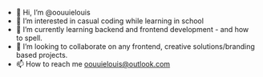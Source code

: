 - 👋 Hi, I’m @oouuielouis
- 👀 I’m interested in casual coding while learning in school
- 🌱 I’m currently learning backend and frontend development - and how to spell. 
- 💞️ I’m looking to collaborate on any frontend, creative solutions/branding based projects. 
- 📫 How to reach me oouuielouis@outlook.com

<!---
oouuielouis/oouuielouis is a ✨ special ✨ repository because its `README.md` (this file) appears on your GitHub profile.
You can click the Preview link to take a look at your changes.
--->
